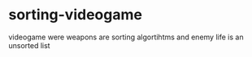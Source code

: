 # sorting-videogame
videogame were weapons are sorting algortihtms and enemy life is an unsorted list
